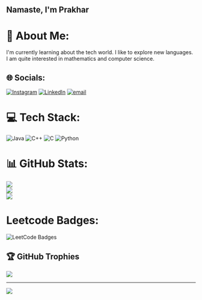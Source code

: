 ## Namaste, I'm Prakhar

# 💫 About Me:
I'm currently learning about the tech world. I like to explore new languages.<br>I am quite interested in mathematics and computer science.


## 🌐 Socials:
[![Instagram](https://img.shields.io/badge/Instagram-%23E4405F.svg?logo=Instagram&logoColor=white)](https://instagram.com/prakhar_8651) [![LinkedIn](https://img.shields.io/badge/LinkedIn-%230077B5.svg?logo=linkedin&logoColor=white)](https://linkedin.com/in/https://www.linkedin.com/in/prakhar-gupta-924012324/) [![email](https://img.shields.io/badge/Email-D14836?logo=gmail&logoColor=white)](mailto:prakhargupta1568@gmail.com) 

# 💻 Tech Stack:
![Java](https://img.shields.io/badge/java-%23ED8B00.svg?style=for-the-badge&logo=openjdk&logoColor=white) ![C++](https://img.shields.io/badge/c++-%2300599C.svg?style=for-the-badge&logo=c%2B%2B&logoColor=white) ![C](https://img.shields.io/badge/c-%2300599C.svg?style=for-the-badge&logo=c&logoColor=white) ![Python](https://img.shields.io/badge/python-3670A0?style=for-the-badge&logo=python&logoColor=ffdd54)
# 📊 GitHub Stats:
![](https://github-readme-stats.vercel.app/api?username=PrakharG8651&theme=dark&hide_border=false&include_all_commits=false&count_private=false)<br/>
![](https://nirzak-streak-stats.vercel.app/?user=PrakharG8651&theme=dark&hide_border=false)<br/>
![](https://github-readme-stats.vercel.app/api/top-langs/?username=PrakharG8651&theme=dark&hide_border=false&include_all_commits=false&count_private=false&layout=compact)

# Leetcode Badges:
<img src="https://leetcode-badge-showcase.vercel.app/api?username=Prakhar_8651&animated=true&theme=nightowl" alt="LeetCode Badges" />

## 🏆 GitHub Trophies
![](https://github-profile-trophy.vercel.app/?username=PrakharG8651&theme=radical&no-frame=false&no-bg=false&margin-w=4)

---
[![](https://visitcount.itsvg.in/api?id=PrakharG8651&icon=0&color=0)](https://visitcount.itsvg.in)

<!-- Proudly created with GPRM ( https://gprm.itsvg.in ) -->

